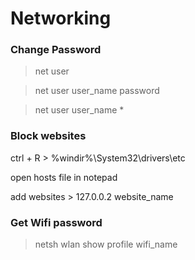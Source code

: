 # Networking

### Change Password

> net user

> net user user_name password

> net user user_name *

### Block websites

ctrl + R > %windir%\System32\drivers\etc

open hosts file in notepad

add websites > 127.0.0.2       website_name

### Get Wifi password

> netsh wlan show profile wifi_name
